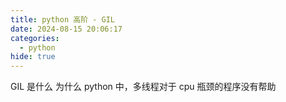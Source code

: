 ```yaml
---
title: python 高阶 - GIL
date: 2024-08-15 20:06:17
categories:
  - python
hide: true
---
```


GIL 是什么
为什么 python 中，多线程对于 cpu 瓶颈的程序没有帮助
